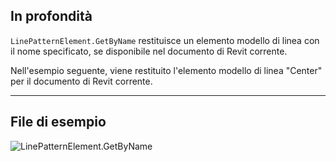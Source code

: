 ## In profondità
`LinePatternElement.GetByName` restituisce un elemento modello di linea con il nome specificato, se disponibile nel documento di Revit corrente.

Nell'esempio seguente, viene restituito l'elemento modello di linea "Center" per il documento di Revit corrente.
___
## File di esempio

![LinePatternElement.GetByName](./Revit.Elements.LinePatternElement.GetByName_img.jpg)
